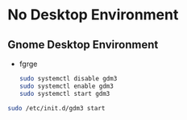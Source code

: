 # No Desktop Environment

## Gnome Desktop Environment

+ fgrge

    ```bash
    sudo systemctl disable gdm3
    sudo systemctl enable gdm3
    sudo systemctl start gdm3
    ```

```bash
sudo /etc/init.d/gdm3 start
```
